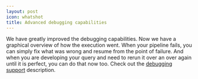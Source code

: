 ```yaml
---
layout: post
icon: whatshot
title: Advanced debugging capabilities
---
```


We have greatly improved the debugging capabilities.
Now we have a graphical overview of how the execution went.
When your pipeline fails, you can simply fix what was wrong and resume from the point of failure.
And when you are developing your query and need to rerun it over an over again until it is perfect, you can do that now too.
Check out the [debugging support](/documentation/#debug "Debug") description.